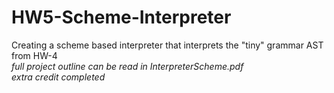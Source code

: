 # HW5-Scheme-Interpreter
Creating a scheme based interpreter that interprets the "tiny" grammar AST from HW-4  
*full project outline can be read in InterpreterScheme.pdf*  
*extra credit completed*  
